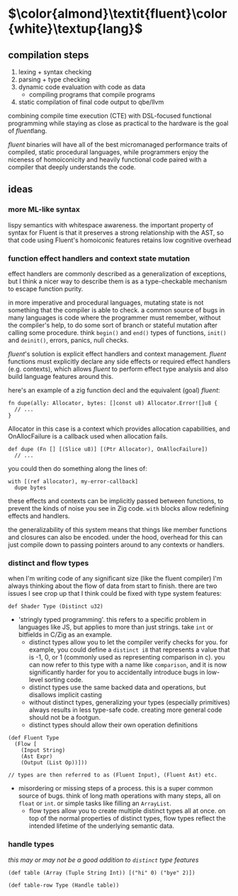# $\color{almond}\textit{fluent}\color{white}\textup{lang}$

## compilation steps

1. lexing + syntax checking
2. parsing + type checking
3. dynamic code evaluation with code as data
    - compiling programs that compile programs
4. static compilation of final code output to qbe/llvm

combining compile time execution (CTE) with DSL-focused functional programming
while staying as close as practical to the hardware is the goal of *fluent*lang.

*fluent* binaries will have all of the best micromanaged performance traits of
compiled, static procedural languages, while programmers enjoy the niceness of
homoiconicity and heavily functional code paired with a compiler that deeply
understands the code.

## ideas

### more ML-like syntax

lispy semantics with whitespace awareness. the important property of syntax for
Fluent is that it preserves a strong relationship with the AST, so that code
using Fluent's homoiconic features retains low cognitive overhead

### function effect handlers and context state mutation

effect handlers are commonly described as a generalization of exceptions, but
I think a nicer way to describe them is as a type-checkable mechanism to escape
function purity.

in more imperative and procedural languages, mutating state is not something
that the compiler is able to check. a common source of bugs in many languages
is code where the programmer must remember, without the compiler's help, to
do some sort of branch or stateful mutation after calling some procedure. think
`begin()` and `end()` types of functions, `init()` and `deinit()`, errors,
panics, null checks.

*fluent*'s solution is explicit effect handlers and context management. *fluent*
functions must explicitly declare any side effects or required effect handlers
(e.g. contexts), which allows *fluent* to perform effect type analysis and also
build language features around this.

here's an example of a zig function decl and the equivalent (goal) *fluent*:

```zig
fn dupe(ally: Allocator, bytes: []const u8) Allocator.Error![]u8 {
  // ...
}
```

Allocator in this case is a context which provides allocation capabilities,
and OnAllocFailure is a callback used when allocation fails.

```
def dupe (Fn [] [(Slice u8)] [(Ptr Allocator), OnAllocFailure])
  // ...
```

you could then do something along the lines of:

```
with [(ref allocator), my-error-callback]
  dupe bytes
```

these effects and contexts can be implicitly passed between functions, to
prevent the kinds of noise you see in Zig code. `with` blocks allow redefining
effects and handlers.

the generalizability of this system means that things like member functions
and closures can also be encoded. under the hood, overhead for this can just
compile down to passing pointers around to any contexts or handlers.

### distinct and flow types

when I'm writing code of any significant size (like the fluent compiler) I'm
always thinking about the flow of data from start to finish. there are two
issues I see crop up that I think could be fixed with type system features:

```
def Shader Type (Distinct u32)
```

- 'stringly typed programming'. this refers to a specific problem in languages
  like JS, but applies to more than just strings. take `int` or bitfields in
  C/Zig as an example.
  - distinct types allow you to let the compiler verify checks for you. for
    example, you could define a `distinct i8` that represents a value that is
    -1, 0, or 1 (commonly used as representing comparison in c). you can now
    refer to this type with a name like `comparison`, and it is now
    significantly harder for you to accidentally introduce bugs in low-level
    sorting code.
  - distinct types use the same backed data and operations, but disallows
    implicit casting
  - without distinct types, generalizing your types (especially primitives)
    always results in less type-safe code. creating more general code should not
    be a footgun.
  - distinct types should allow their own operation definitions

```
(def Fluent Type
  (Flow [
    (Input String)
    (Ast Expr)
    (Output (List Op))]))

// types are then referred to as (Fluent Input), (Fluent Ast) etc.
```

- misordering or missing steps of a process. this is a super common source of
  bugs. think of long math operations with many steps, all on `float` or `int`.
  or simple tasks like filling an `ArrayList`.
  - flow types allow you to create multiple distinct types all at once. on top
    of the normal properties of distinct types, flow types reflect the intended
    lifetime of the underlying semantic data.

### handle types

*this may or may not be a good addition to `distinct` type features*

```
(def table (Array (Tuple String Int)) [("hi" 0) ("bye" 2)])

(def table-row Type (Handle table))
```